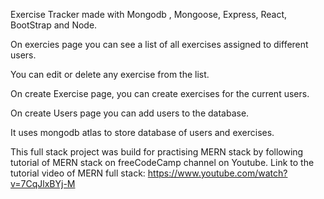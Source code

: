 Exercise Tracker made with Mongodb , Mongoose, Express, React, BootStrap and Node. 

On exercies page you can see a list of all exercises assigned to different users.

You can edit or delete any exercise from the list.

On create Exercise page, you can create exercises for the current users.

On create Users page you can add users to the database.

It uses mongodb atlas to store database of users and exercises.

This full stack project was build for practising MERN stack by following tutorial of MERN stack on freeCodeCamp channel on Youtube. 
Link to the tutorial video of MERN full stack:
https://www.youtube.com/watch?v=7CqJlxBYj-M 
